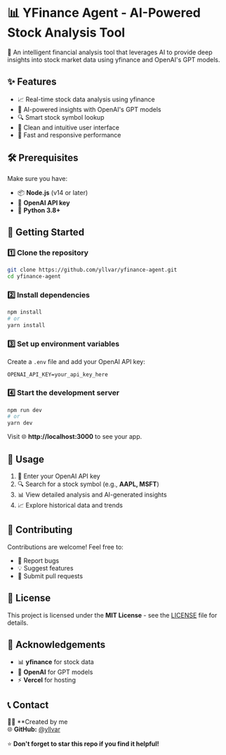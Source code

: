 # 📊 YFinance Agent - AI-Powered Stock Analysis Tool

🤖 An intelligent financial analysis tool that leverages AI to provide deep insights into stock market data using yfinance and OpenAI's GPT models.

## ✨ Features

- 📈 Real-time stock data analysis using yfinance
- 🧠 AI-powered insights with OpenAI's GPT models
- 🔍 Smart stock symbol lookup
- 📱 Clean and intuitive user interface
- 🚀 Fast and responsive performance

## 🛠️ Prerequisites

Make sure you have:
- 📦 **Node.js** (v14 or later)
- 🔑 **OpenAI API key**
- 🐍 **Python 3.8+**

## 🚀 Getting Started

### 1️⃣ Clone the repository
```bash
git clone https://github.com/yllvar/yfinance-agent.git
cd yfinance-agent
```

### 2️⃣ Install dependencies
```bash
npm install
# or
yarn install
```

### 3️⃣ Set up environment variables
Create a `.env` file and add your OpenAI API key:
```plaintext
OPENAI_API_KEY=your_api_key_here
```

### 4️⃣ Start the development server
```bash
npm run dev
# or
yarn dev
```

Visit 🌐 **http://localhost:3000** to see your app.

## 🌟 Usage

1. 🔑 Enter your OpenAI API key
2. 🔍 Search for a stock symbol (e.g., **AAPL, MSFT**)
3. 📊 View detailed analysis and AI-generated insights
4. 📈 Explore historical data and trends

## 🤝 Contributing

Contributions are welcome! Feel free to:

- 🐛 Report bugs
- 💡 Suggest features
- 🔧 Submit pull requests

## 📝 License

This project is licensed under the **MIT License** - see the [LICENSE](LICENSE) file for details.

## 🙏 Acknowledgements

- 📊 **yfinance** for stock data
- 🤖 **OpenAI** for GPT models
- ⚡ **Vercel** for hosting

## 📞 Contact

👨‍💻 **Created by me  
🌐 **GitHub:** [@yllvar](https://github.com/yllvar)

⭐ **Don't forget to star this repo if you find it helpful!**
